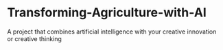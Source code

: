 # Transforming-Agriculture-with-AI
 A project that combines artificial intelligence with your creative innovation or creative thinking 
